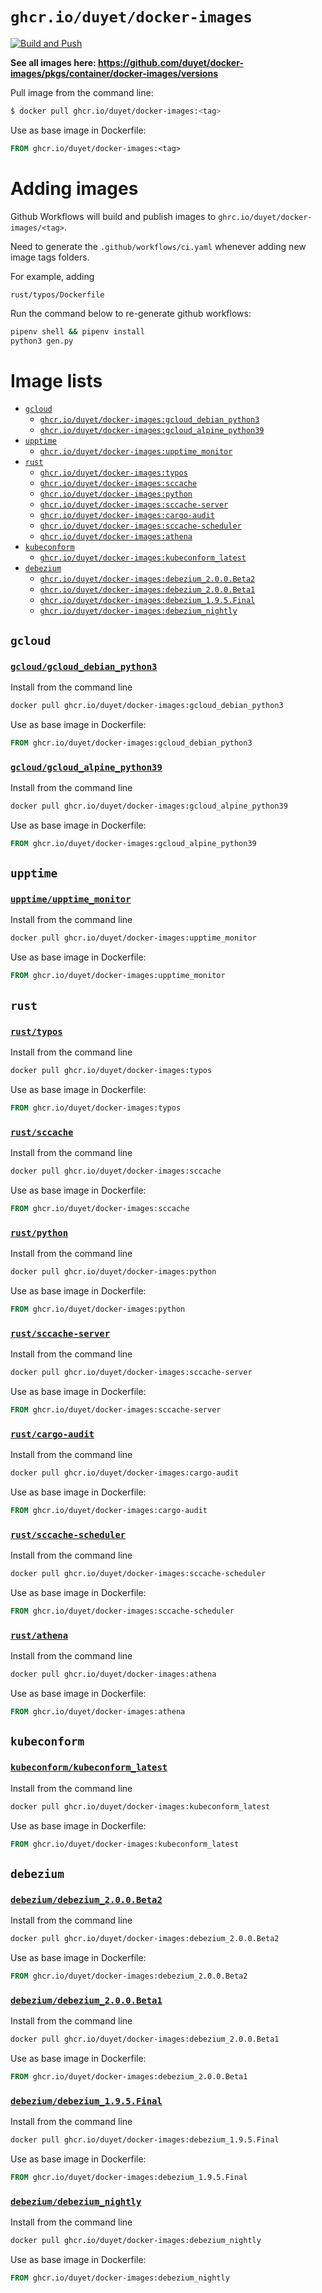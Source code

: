# `ghcr.io/duyet/docker-images`

[![Build and Push](https://github.com/duyet/docker-images/actions/workflows/ci.yaml/badge.svg)](https://github.com/duyet/docker-images/actions/workflows/ci.yaml)

**See all images here: <https://github.com/duyet/docker-images/pkgs/container/docker-images/versions>**

Pull image from the command line:

```bash
$ docker pull ghcr.io/duyet/docker-images:<tag>
```

Use as base image in Dockerfile:


```Dockerfile
FROM ghcr.io/duyet/docker-images:<tag>
```

# Adding images


Github Workflows will build and publish images to `ghrc.io/duyet/docker-images/<tag>`.

Need to generate the `.github/workflows/ci.yaml` whenever adding new image tags folders. 

For example, adding

```
rust/typos/Dockerfile
```

Run the command below to re-generate github workflows:


```bash
pipenv shell && pipenv install
python3 gen.py
```

# Image lists

<!-- BEGIN IMAGE LIST -->
- [`gcloud`](#gcloud)
    - [`ghcr.io/duyet/docker-images:gcloud_debian_python3`](#gcloudgcloud_debian_python3)
    - [`ghcr.io/duyet/docker-images:gcloud_alpine_python39`](#gcloudgcloud_alpine_python39)
- [`upptime`](#upptime)
    - [`ghcr.io/duyet/docker-images:upptime_monitor`](#upptimeupptime_monitor)
- [`rust`](#rust)
    - [`ghcr.io/duyet/docker-images:typos`](#rusttypos)
    - [`ghcr.io/duyet/docker-images:sccache`](#rustsccache)
    - [`ghcr.io/duyet/docker-images:python`](#rustpython)
    - [`ghcr.io/duyet/docker-images:sccache-server`](#rustsccache-server)
    - [`ghcr.io/duyet/docker-images:cargo-audit`](#rustcargo-audit)
    - [`ghcr.io/duyet/docker-images:sccache-scheduler`](#rustsccache-scheduler)
    - [`ghcr.io/duyet/docker-images:athena`](#rustathena)
- [`kubeconform`](#kubeconform)
    - [`ghcr.io/duyet/docker-images:kubeconform_latest`](#kubeconformkubeconform_latest)
- [`debezium`](#debezium)
    - [`ghcr.io/duyet/docker-images:debezium_2.0.0.Beta2`](#debeziumdebezium_200beta2)
    - [`ghcr.io/duyet/docker-images:debezium_2.0.0.Beta1`](#debeziumdebezium_200beta1)
    - [`ghcr.io/duyet/docker-images:debezium_1.9.5.Final`](#debeziumdebezium_195final)
    - [`ghcr.io/duyet/docker-images:debezium_nightly`](#debeziumdebezium_nightly)


## `gcloud`

### [`gcloud/gcloud_debian_python3`](gcloud/gcloud_debian_python3/Dockerfile)

Install from the command line

```bash
docker pull ghcr.io/duyet/docker-images:gcloud_debian_python3
```

Use as base image in Dockerfile:

```Dockerfile
FROM ghcr.io/duyet/docker-images:gcloud_debian_python3
```


### [`gcloud/gcloud_alpine_python39`](gcloud/gcloud_alpine_python39/Dockerfile)

Install from the command line

```bash
docker pull ghcr.io/duyet/docker-images:gcloud_alpine_python39
```

Use as base image in Dockerfile:

```Dockerfile
FROM ghcr.io/duyet/docker-images:gcloud_alpine_python39
```


## `upptime`

### [`upptime/upptime_monitor`](upptime/upptime_monitor/Dockerfile)

Install from the command line

```bash
docker pull ghcr.io/duyet/docker-images:upptime_monitor
```

Use as base image in Dockerfile:

```Dockerfile
FROM ghcr.io/duyet/docker-images:upptime_monitor
```


## `rust`

### [`rust/typos`](rust/typos/Dockerfile)

Install from the command line

```bash
docker pull ghcr.io/duyet/docker-images:typos
```

Use as base image in Dockerfile:

```Dockerfile
FROM ghcr.io/duyet/docker-images:typos
```


### [`rust/sccache`](rust/sccache/Dockerfile)

Install from the command line

```bash
docker pull ghcr.io/duyet/docker-images:sccache
```

Use as base image in Dockerfile:

```Dockerfile
FROM ghcr.io/duyet/docker-images:sccache
```


### [`rust/python`](rust/python/Dockerfile)

Install from the command line

```bash
docker pull ghcr.io/duyet/docker-images:python
```

Use as base image in Dockerfile:

```Dockerfile
FROM ghcr.io/duyet/docker-images:python
```


### [`rust/sccache-server`](rust/sccache-server/Dockerfile)

Install from the command line

```bash
docker pull ghcr.io/duyet/docker-images:sccache-server
```

Use as base image in Dockerfile:

```Dockerfile
FROM ghcr.io/duyet/docker-images:sccache-server
```


### [`rust/cargo-audit`](rust/cargo-audit/Dockerfile)

Install from the command line

```bash
docker pull ghcr.io/duyet/docker-images:cargo-audit
```

Use as base image in Dockerfile:

```Dockerfile
FROM ghcr.io/duyet/docker-images:cargo-audit
```


### [`rust/sccache-scheduler`](rust/sccache-scheduler/Dockerfile)

Install from the command line

```bash
docker pull ghcr.io/duyet/docker-images:sccache-scheduler
```

Use as base image in Dockerfile:

```Dockerfile
FROM ghcr.io/duyet/docker-images:sccache-scheduler
```


### [`rust/athena`](rust/athena/Dockerfile)

Install from the command line

```bash
docker pull ghcr.io/duyet/docker-images:athena
```

Use as base image in Dockerfile:

```Dockerfile
FROM ghcr.io/duyet/docker-images:athena
```


## `kubeconform`

### [`kubeconform/kubeconform_latest`](kubeconform/kubeconform_latest/Dockerfile)

Install from the command line

```bash
docker pull ghcr.io/duyet/docker-images:kubeconform_latest
```

Use as base image in Dockerfile:

```Dockerfile
FROM ghcr.io/duyet/docker-images:kubeconform_latest
```


## `debezium`

### [`debezium/debezium_2.0.0.Beta2`](debezium/debezium_2.0.0.Beta2/Dockerfile)

Install from the command line

```bash
docker pull ghcr.io/duyet/docker-images:debezium_2.0.0.Beta2
```

Use as base image in Dockerfile:

```Dockerfile
FROM ghcr.io/duyet/docker-images:debezium_2.0.0.Beta2
```


### [`debezium/debezium_2.0.0.Beta1`](debezium/debezium_2.0.0.Beta1/Dockerfile)

Install from the command line

```bash
docker pull ghcr.io/duyet/docker-images:debezium_2.0.0.Beta1
```

Use as base image in Dockerfile:

```Dockerfile
FROM ghcr.io/duyet/docker-images:debezium_2.0.0.Beta1
```


### [`debezium/debezium_1.9.5.Final`](debezium/debezium_1.9.5.Final/Dockerfile)

Install from the command line

```bash
docker pull ghcr.io/duyet/docker-images:debezium_1.9.5.Final
```

Use as base image in Dockerfile:

```Dockerfile
FROM ghcr.io/duyet/docker-images:debezium_1.9.5.Final
```


### [`debezium/debezium_nightly`](debezium/debezium_nightly/Dockerfile)

Install from the command line

```bash
docker pull ghcr.io/duyet/docker-images:debezium_nightly
```

Use as base image in Dockerfile:

```Dockerfile
FROM ghcr.io/duyet/docker-images:debezium_nightly
```

<!-- END IMAGE LIST -->

